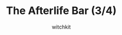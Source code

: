 ---
media: "images/rounds/war/the_afterlife_bar_3.png"
media_type: image
title: The Afterlife Bar (3/4)
author: witchkit
desc: A refuge deep inside the woods where the dead may shelter from the blizzard of oblivion.
---